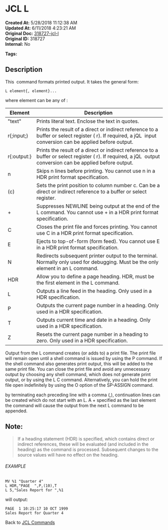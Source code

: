 # JCL L

**Created At:** 5/28/2018 11:12:38 AM  
**Updated At:** 6/11/2018 4:23:21 AM  
**Original Doc:** [318727-jcl-l](https://docs.jbase.com/45792-jcl/318727-jcl-l)  
**Original ID:** 318727  
**Internal:** No  

**Tags:**
<badge text='print' vertical='middle' />
<badge text='jcl' vertical='middle' />

## Description 

This  command formats printed output. It takes the general form:

```
L element{, element}...
```

where element can be any of :


| Element<br> | Description<br> |
| --- | --- |
| "text"<br> | Prints literal text. Enclose the text in quotes.<br> |
| r{;input;}<br> | Prints the result of a direct or indirect reference to a buffer or select register ( r). If required, a jQL  input conversion can be applied before output.<br> |
| r{:output:}<br> | Prints the result of a direct or indirect reference to a buffer or select register ( r). If required, a jQL  output conversion can be applied before output.<br> |
| n<br> | Skips n lines before printing. You cannot use n in a HDR print format specification.<br> |
| (c)<br> | Sets the print position to column number c. Can be a direct or indirect reference to a buffer or select register.<br> |
| +<br> | Suppresses NEWLINE being output at the end of the L command. You cannot use + in a HDR print format specification.<br> |
| C<br> | Closes the print file and forces printing. You cannot use C in a HDR print format specification.<br> |
| E<br> | Ejects to top-of-form (form feed). You cannot use E in a HDR print format specification.<br> |
| N<br> | Redirects subsequent printer output to the terminal. Normally only used for debugging. Must be the only element in an L command.<br> |
| HDR<br> | Allow you to define a page heading. HDR, must be the first element in the L command.<br> |
| L<br> | Outputs a line feed in the heading. Only used in a HDR specification.<br> |
| P<br> | Outputs the current page number in a heading. Only used in a HDR specification.<br> |
| T<br> | Outputs current time and date in a heading. Only used in a HDR specification.<br> |
| Z<br> | Resets the current page number in a heading to zero. Only used in a HDR specification.<br> |




Output from the L command creates (or adds to) a print file. The print file will remain open until a shell command is issued by using the P command. If the shell command also generates print output, this will be added to the same print file. You can close the print file and avoid any unnecessary output by choosing any shell command, which does not generate print output, or by using the L C command. Alternatively, you can hold the print file open indefinitely by using the O option of the SP-ASSIGN command.

by terminating each preceding line with a comma (,), continuation lines can be created which do not start with an L. A + specified as the last element the command will cause the output from the next L command to be appended.



## Note: 


> If a heading statement (HDR) is specified, which contains direct or indirect references, these will be evaluated (and included in the heading) as the command is processed. Subsequent changes to the source values will have no effect on the heading.




###### EXAMPLE

```
MV %1 "Quarter 4"
L HDR,"PAGE  ",P,(10),T
L 5,"Sales Report for ",%1
```

will output:

```
PAGE  1 10:25:17 10 OCT 1999
Sales Report for Quarter 4
```



Back to [JCL Commands](./../jcl-commands)
